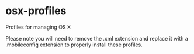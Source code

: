 osx-profiles
============

Profiles for managing OS X

Please note you will need to remove the .xml extension and replace it with a .mobileconfig extension to properly install these profiles.
